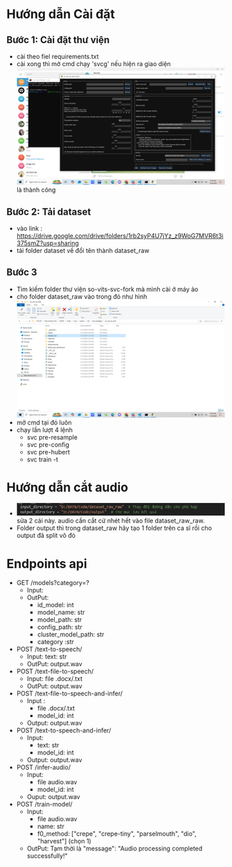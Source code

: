 # Hướng dẫn Cài đặt

## Bước 1: Cài đặt thư viện

- cài theo fiel requirements.txt
- cài xong thì mở cmd chạy 'svcg' nếu hiện ra giao diện ![alt text](assets/images/image.png) là thành công

## Bước 2: Tải dataset

- vào link : https://drive.google.com/drive/folders/1rb2syP4U7jYz_z9WoG7MVR6t3i375smZ?usp=sharing
- tải folder dataset về đổi tên thành dataset_raw

## Bước 3

- Tìm kiếm folder thư viện so-vits-svc-fork mà mình cài ở máy ảo
- cho folder dataset_raw vào trong đó như hình ![alt text](assets/images/image-1.png)
- mở cmd tại đó luôn
- chạy lần lượt 4 lệnh
  - svc pre-resample
  - svc pre-config
  - svc pre-hubert
  - svc train -t

# Hướng dẫn cắt audio

- ![alt text](assets/images/image-4.png) sửa 2 cái này. audio cần cắt cứ nhét hết vào file dataset_raw_raw.
- Folder output thì trong dataset_raw hãy tạo 1 folder trên ca sĩ rồi cho output đã split vô đó


# Endpoints api
- GET /models?category=?
  - Input: 
  - OutPut:
    - id_model: int
    - model_name: str
    - model_path: str
    - config_path: str
    - cluster_model_path: str
    - category :str
- POST /text-to-speech/
  - Input: text: str
  - OutPut: output.wav 
- POST /text-file-to-speech/
  - Input: file .docx/.txt
  - OutPut: output.wav
- POST /text-file-to-speech-and-infer/
  - Input : 
    - file .docx/.txt
    - model_id: int
  - Output: output.wav
- POST /text-to-speech-and-infer/
  - Input: 
    - text: str
    - model_id: int
  - Output: output.wav
- POST /infer-audio/
  - Input: 
    - file audio.wav
    - model_id: int
  - Ouput: output.wav
- POST /train-model/
  - Input: 
    - file audio.wav
    - name: str
    - f0_method: ["crepe", "crepe-tiny", "parselmouth", "dio", "harvest"] (chọn 1)
  - OutPut: Tạm thời là "message": "Audio processing completed successfully!"